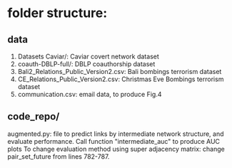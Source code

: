 # folder structure:
## data
1. Datasets Caviar/: Caviar covert network dataset
2. coauth-DBLP-full/: DBLP coauthorship dataset
3. Bali2_Relations_Public_Version2.csv: Bali bombings terrorism dataset
4. CE_Relations_Public_Version2.csv: Christmas Eve Bombings terrorism dataset
5. communication.csv: email data, to produce Fig.4
## code_repo/
augmented.py: file to predict links by intermediate network structure, and evaluate performance. 
Call function "intermediate_auc" to produce AUC plots
To change evaluation method using super adjacency matrix: change pair_set_future from lines 782-787.
